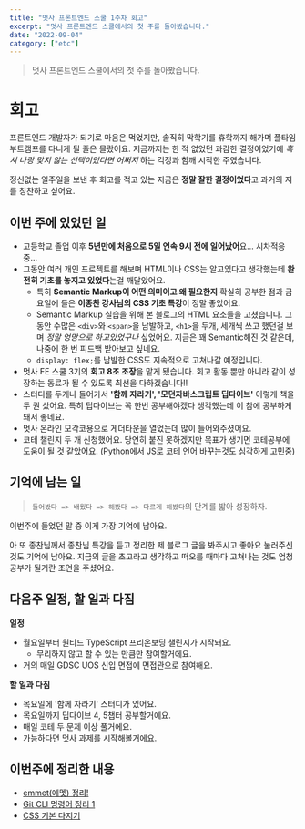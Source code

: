```yaml
---
title: "멋사 프론트엔드 스쿨 1주차 회고"
excerpt: "멋사 프론트엔드 스쿨에서의 첫 주를 돌아봤습니다."
date: "2022-09-04"
category: ["etc"]
---
```


> 멋사 프론트엔드 스쿨에서의 첫 주를 돌아봤습니다.

# 회고

프론트엔드 개발자가 되기로 마음은 먹었지만, 솔직히 막학기를 휴학까지 해가며 풀타임 부트캠프를 다니게 될 줄은 몰랐어요. 지금까지는 한 적 없었던 과감한 결정이었기에 _혹시 나랑 맞지 않는 선택이었다면 어쩌지_ 하는 걱정과 함깨 시작한 주였습니다.

정신없는 일주일을 보낸 후 회고를 적고 있는 지금은 **정말 잘한 결정이었다**고 과거의 저를 칭찬하고 싶어요.

## 이번 주에 있었던 일

- 고등학교 졸업 이후 **5년만에 처음으로 5일 연속 9시 전에 일어났어**요... 시차적응중...
- 그동안 여러 개인 프로젝트를 해보며 HTML이나 CSS는 알고있다고 생각했는데 **완전히 기초를 놓지고 있었다**는걸 깨달았어요.
  - 특히 **Semantic Markup이 어떤 의미이고 왜 필요한지** 확실히 공부한 점과 금요일에 들은 **이종찬 강사님의 CSS 기초 특강**이 정말 좋았어요.
  - Semantic Markup 실습을 위해 본 블로그의 HTML 요소들을 고쳤습니다. 그동안 수많은 `<div>`와 `<span>`을 남발하고, `<h1>`을 두개, 세개씩 쓰고 했던걸 보며 _정말 엉망으로 하고있었구나_ 싶었어요. 지금은 꽤 Semantic해진 것 같은데, 나중에 한 번 피드백 받아보고 싶네요.
  - `display: flex;`를 남발한 CSS도 지속적으로 고쳐나갈 예정입니다.
- 멋사 FE 스쿨 3기의 **회고 8조 조장**을 맡게 됐습니다. 회고 활동 뿐만 아니라 같이 성장하는 동료가 될 수 있도록 최선을 다하겠습니다!!
- 스터디를 두개나 들어가서 **'함께 자라기', '모던자바스크립트 딥다이브'** 이렇게 책을 두 권 샀어요. 특히 딥다이브는 꼭 한번 공부해야겠다 생각했는데 이 참에 공부하게 돼서 좋네요.
- 멋사 온라인 모각코용으로 게더타운을 열었는데 많이 들어와주셨어요.
- 코테 챌린지 두 개 신청했어요. 당연히 붙진 못하겠지만 목표가 생기면 코테공부에 도움이 될 것 같았어요. (Python에서 JS로 코테 언어 바꾸는것도 심각하게 고민중)

## 기억에 남는 일

> `들어봤다 => 배웠다 => 해봤다 => 다르게 해봤다`의 단계를 밟아 성장하자.

이번주에 들었던 말 중 이게 가장 기억에 남아요.

아 또 종찬님께서 종찬님 특강을 듣고 정리한 제 블로그 글을 봐주시고 좋아요 눌러주신것도 기억에 남아요. 지금의 글을 초고라고 생각하고 떠오를 때마다 고쳐나는 것도 엄청 공부가 될거란 조언을 주셨어요.

## 다음주 일정, 할 일과 다짐

**일정**

- 월요일부터 원티드 TypeScript 프리온보딩 챌린지가 시작돼요.
  - 무리하지 않고 할 수 있는 만큼만 참여할거에요.
- 거의 매일 GDSC UOS 신입 면접에 면접관으로 참여해요.

**할 일과 다짐**

- 목요일에 '함께 자라기' 스터디가 있어요.
- 목요일까지 딥다이브 4, 5챕터 공부할거에요.
- 매일 코테 두 문제 이상 풀거에요.
- 가능하다면 멋사 과제를 시작해볼거에요.

## 이번주에 정리한 내용

- [emmet(에멧) 정리!](<https://custardcream.vercel.app/posts/emmet(%EC%97%90%EB%A9%A7)%20%EC%A0%95%EB%A6%AC!>)
- [Git CLI 명령어 정리 1](https://custardcream.vercel.app/posts/Git%20CLI%20%EB%AA%85%EB%A0%B9%EC%96%B4%20%EC%A0%95%EB%A6%AC%201)
- [CSS 기본 다지기](https://custardcream.vercel.app/posts/CSS%20%EA%B8%B0%EB%B3%B8%20%EB%8B%A4%EC%A7%80%EA%B8%B0)
